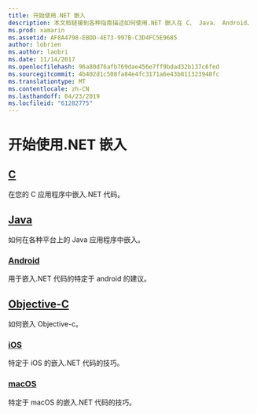 ```yaml
---
title: 开始使用.NET 嵌入
description: 本文档链接到各种指南描述如何使用.NET 嵌入在 C、 Java、 Android、 Objective C、 iOS 和 macOS 项目。
ms.prod: xamarin
ms.assetid: AF8A4798-EBDD-4E73-997B-C3D4FC5E9685
author: lobrien
ms.author: laobri
ms.date: 11/14/2017
ms.openlocfilehash: 96a80d76afb769dae456e7ff9bdad32b137c6fed
ms.sourcegitcommit: 4b402d1c508fa84e4fc3171a6e43b811323948fc
ms.translationtype: MT
ms.contentlocale: zh-CN
ms.lasthandoff: 04/23/2019
ms.locfileid: "61282775"
---
```

# <a name="getting-started-with-net-embedding"></a>开始使用.NET 嵌入

## <a name="ccmd"></a>[C](c.md)

在您的 C 应用程序中嵌入.NET 代码。

## <a name="javajavaindexmd"></a>[Java](java/index.md)

如何在各种平台上的 Java 应用程序中嵌入。

### <a name="androidjavaandroidmd"></a>[Android](java/android.md)

用于嵌入.NET 代码的特定于 android 的建议。

## <a name="objective-cobjective-cindexmd"></a>[Objective-C](objective-c/index.md)

如何嵌入 Objective-c。

### <a name="iosobjective-ciosmd"></a>[iOS](objective-c/ios.md)

特定于 iOS 的嵌入.NET 代码的技巧。

### <a name="macosobjective-cmacosmd"></a>[macOS](objective-c/macos.md)

特定于 macOS 的嵌入.NET 代码的技巧。

